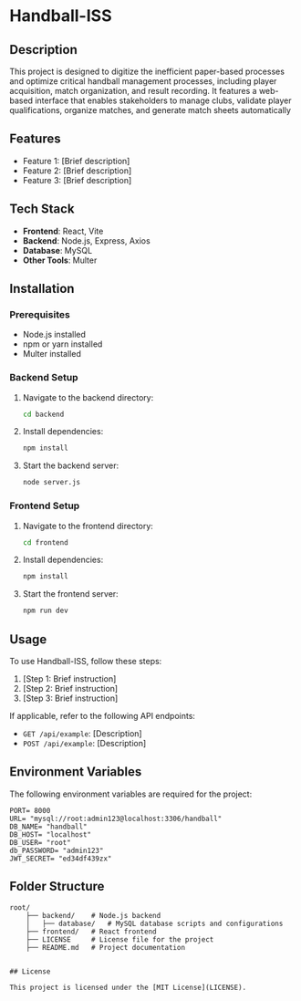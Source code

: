 # Handball-ISS

## Description

This project is designed to digitize the inefficient paper-based processes and optimize critical handball management processes, including player acquisition, match organization, and result recording. It features a web-based interface that enables stakeholders to manage clubs, validate player qualifications, organize matches, and generate match sheets automatically

## Features

- Feature 1: [Brief description]
- Feature 2: [Brief description]
- Feature 3: [Brief description]

## Tech Stack

- **Frontend**: React, Vite
- **Backend**: Node.js, Express, Axios
- **Database**: MySQL
- **Other Tools**: Multer

## Installation

### Prerequisites

- Node.js installed
- npm or yarn installed
- Multer installed

### Backend Setup

1. Navigate to the backend directory:
    ```bash
    cd backend
    ```
2. Install dependencies:
    ```bash
    npm install
    ```
3. Start the backend server:
    ```bash
    node server.js
    ```

### Frontend Setup

1. Navigate to the frontend directory:
    ```bash
    cd frontend
    ```
2. Install dependencies:
    ```bash
    npm install
    ```
3. Start the frontend server:
    ```bash
    npm run dev
    ```

## Usage

To use Handball-ISS, follow these steps:
1. [Step 1: Brief instruction]
2. [Step 2: Brief instruction]
3. [Step 3: Brief instruction]

If applicable, refer to the following API endpoints:
- `GET /api/example`: [Description]
- `POST /api/example`: [Description]

## Environment Variables

The following environment variables are required for the project:

```env
PORT= 8000
URL= "mysql://root:admin123@localhost:3306/handball"
DB_NAME= "handball"
DB_HOST= "localhost"
DB_USER= "root"
db_PASSWORD= "admin123"
JWT_SECRET= "ed34df439zx"
```

## Folder Structure
```plaintext
root/
    ├── backend/    # Node.js backend
    │   ├── database/   # MySQL database scripts and configurations
    ├── frontend/   # React frontend
    ├── LICENSE     # License file for the project
    ├── README.md   # Project documentation
```
```

## License

This project is licensed under the [MIT License](LICENSE).

